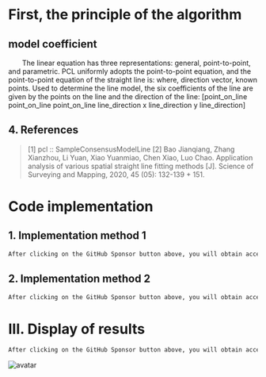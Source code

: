 #  First, the principle of the algorithm 

##  model coefficient 

   The linear equation has three representations: general, point-to-point, and parametric. PCL uniformly adopts the point-to-point equation, and the point-to-point equation of the straight line is: where, direction vector, known points. Used to determine the line model, the six coefficients of the line are given by the points on the line and the direction of the line: [point_on_line point_on_line point_on_line line_direction x line_direction y line_direction] 

##  4. References 

>  [1] pcl :: SampleConsensusModelLine [2] Bao Jianqiang, Zhang Xianzhou, Li Yuan, Xiao Yuanmiao, Chen Xiao, Luo Chao. Application analysis of various spatial straight line fitting methods [J]. Science of Surveying and Mapping, 2020, 45 (05): 132-139 + 151. 

#  Code implementation 

##  1. Implementation method 1 

  ```python  
After clicking on the GitHub Sponsor button above, you will obtain access permissions to my private code repository ( https://github.com/slowlon/my_code_bar ) to view this blog code. By searching the code number of this blog, you can find the code you need, code number is: 2024020309574444635
  ```  
##  2. Implementation method 2 

  ```python  
After clicking on the GitHub Sponsor button above, you will obtain access permissions to my private code repository ( https://github.com/slowlon/my_code_bar ) to view this blog code. By searching the code number of this blog, you can find the code you need, code number is: 2024020309574444635
  ```  
#  III. Display of results 

  ```python  
After clicking on the GitHub Sponsor button above, you will obtain access permissions to my private code repository ( https://github.com/slowlon/my_code_bar ) to view this blog code. By searching the code number of this blog, you can find the code you need, code number is: 2024020309574444635
  ```  
 ![avatar]( abb753b544b34c7887c54cd793213111.png) 

